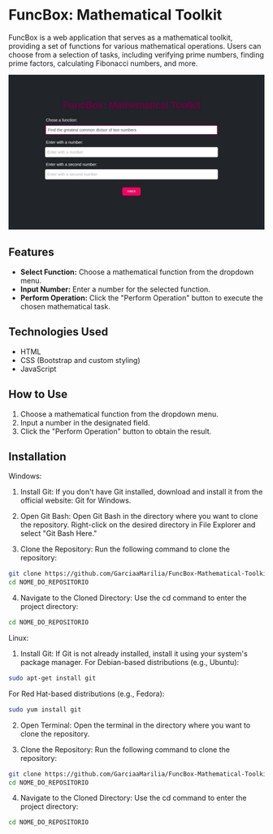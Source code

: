 # FuncBox: Mathematical Toolkit

FuncBox is a web application that serves as a mathematical toolkit, providing a set of functions for various mathematical operations. Users can choose from a selection of tasks, including verifying prime numbers, finding prime factors, calculating Fibonacci numbers, and more.

<p align="center">
  <img src="./src/project-screenshot.jpeg" alt="FuncBox Screenshot">
</p>

## Features

- **Select Function:** Choose a mathematical function from the dropdown menu.
- **Input Number:** Enter a number for the selected function.
- **Perform Operation:** Click the "Perform Operation" button to execute the chosen mathematical task.

## Technologies Used

- HTML
- CSS (Bootstrap and custom styling)
- JavaScript

## How to Use

1. Choose a mathematical function from the dropdown menu.
2. Input a number in the designated field.
3. Click the "Perform Operation" button to obtain the result.

## Installation

Windows:

1. Install Git:
If you don't have Git installed, download and install it from the official website: Git for Windows.

2. Open Git Bash:
Open Git Bash in the directory where you want to clone the repository. Right-click on the desired directory in File Explorer and select "Git Bash Here."

3. Clone the Repository:
Run the following command to clone the repository:

```bash
git clone https://github.com/GarciaaMarilia/FuncBox-Mathematical-Toolkit.git
cd NOME_DO_REPOSITORIO
```
4. Navigate to the Cloned Directory:
Use the cd command to enter the project directory:

```bash
cd NOME_DO_REPOSITORIO
```

Linux:

1. Install Git:
If Git is not already installed, install it using your system's package manager. For Debian-based distributions (e.g., Ubuntu):

```bash
sudo apt-get install git
```
For Red Hat-based distributions (e.g., Fedora):

```bash
sudo yum install git
```
2. Open Terminal:
Open the terminal in the directory where you want to clone the repository.

3. Clone the Repository:
Run the following command to clone the repository:

```bash
git clone https://github.com/GarciaaMarilia/FuncBox-Mathematical-Toolkit.git
cd NOME_DO_REPOSITORIO
```

4. Navigate to the Cloned Directory:
Use the cd command to enter the project directory:

```bash
cd NOME_DO_REPOSITORIO
```